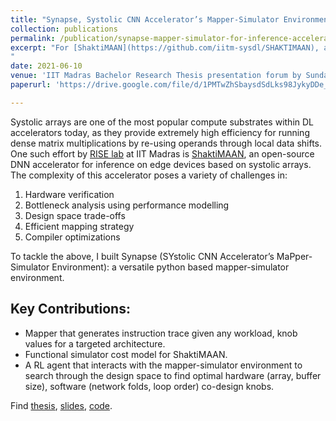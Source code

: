 ```yaml
---
title: "Synapse, Systolic CNN Accelerator’s Mapper-Simulator Environment"
collection: publications
permalink: /publication/synapse-mapper-simulator-for-inference-accelerator
excerpt: "For [ShaktiMAAN](https://github.com/iitm-sysdl/SHAKTIMAAN), an open-source **systolic inference accelerator** effort at [RISE](https://shakti.org.in/) lab, I designed a python compiler that schedules instructions given network, architecture configuration, and an event-driven, analytical, data-flow accurate simulator. This infrastructure helped address challenges in hardware verification, bottleneck analysis, design-space trade-offs, and **compiler optimization** for our accelerator. Further, **Deep Reinforcement Learning agents** (using PPO optimization algorithm) were used along with mapper-simulator to evaluate and explore the design space (tunable hardware/software knobs like buffer-size, loop-order, etc.) of our hardware to map DL networks **∼10%** more efficiently than existing heuristics on our hardware. Find [slides](https://drive.google.com/file/d/1NnDDXgM6h1zbRrv5gJUAIdI9pAYBtN9T/view?usp=sharing), [code](https://github.com/sundar7D0/Synapse).
"
date: 2021-06-10
venue: 'IIT Madras Bachelor Research Thesis presentation forum by Sundar Raman P'
paperurl: 'https://drive.google.com/file/d/1PMTwZhSbaysdSdLks98JykyDDe_itRQa/view?usp=sharing'

---
```



Systolic arrays are one of the most popular compute substrates within DL accelerators today, as they provide extremely high efficiency for running dense matrix multiplications by re-using operands through local data shifts. One such effort by [RISE lab](https://shakti.org.in/) at IIT Madras is [ShaktiMAAN](https://github.com/iitm-sysdl/SHAKTIMAAN), an open-source DNN accelerator for inference on edge devices based on systolic arrays. The complexity of this accelerator poses a variety of challenges in:
1. Hardware verification
2. Bottleneck analysis using performance modelling
3. Design space trade-offs
4. Efficient mapping strategy
5. Compiler optimizations

To tackle the above, I built Synapse (SYstolic CNN Accelerator’s MaPper-Simulator Environment): a versatile python based mapper-simulator environment. 


## Key Contributions:

* Mapper that generates instruction trace given any workload, knob values for a targeted architecture.
* Functional simulator cost model for ShaktiMAAN.
* A RL agent that interacts with the mapper-simulator environment to search through the design space to find optimal hardware (array, buffer size), software (network folds, loop order) co-design knobs.

Find [thesis](https://drive.google.com/file/d/1PMTwZhSbaysdSdLks98JykyDDe_itRQa/view?usp=sharing), [slides](https://drive.google.com/file/d/1NnDDXgM6h1zbRrv5gJUAIdI9pAYBtN9T/view?usp=sharing), [code](https://github.com/sundar7D0/Synapse).
